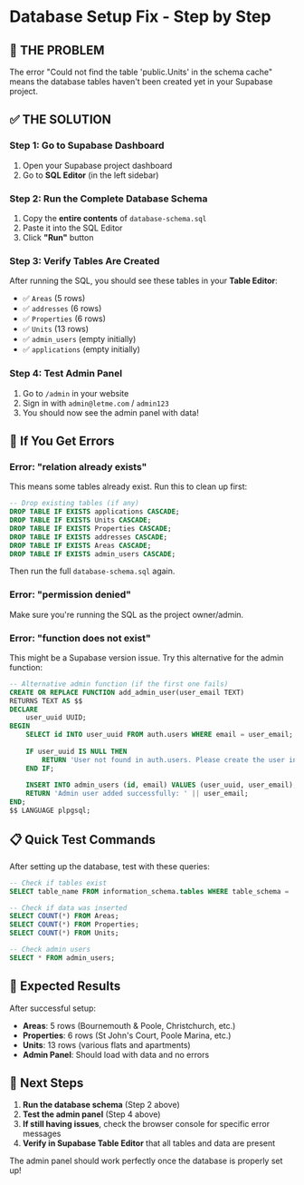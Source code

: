 # Database Setup Fix - Step by Step

## 🚨 **THE PROBLEM**
The error "Could not find the table 'public.Units' in the schema cache" means the database tables haven't been created yet in your Supabase project.

## ✅ **THE SOLUTION**

### **Step 1: Go to Supabase Dashboard**
1. Open your Supabase project dashboard
2. Go to **SQL Editor** (in the left sidebar)

### **Step 2: Run the Complete Database Schema**
1. Copy the **entire contents** of `database-schema.sql`
2. Paste it into the SQL Editor
3. Click **"Run"** button

### **Step 3: Verify Tables Are Created**
After running the SQL, you should see these tables in your **Table Editor**:
- ✅ `Areas` (5 rows)
- ✅ `addresses` (6 rows) 
- ✅ `Properties` (6 rows)
- ✅ `Units` (13 rows)
- ✅ `admin_users` (empty initially)
- ✅ `applications` (empty initially)

### **Step 4: Test Admin Panel**
1. Go to `/admin` in your website
2. Sign in with `admin@letme.com` / `admin123`
3. You should now see the admin panel with data!

## 🔧 **If You Get Errors**

### **Error: "relation already exists"**
This means some tables already exist. Run this to clean up first:
```sql
-- Drop existing tables (if any)
DROP TABLE IF EXISTS applications CASCADE;
DROP TABLE IF EXISTS Units CASCADE;
DROP TABLE IF EXISTS Properties CASCADE;
DROP TABLE IF EXISTS addresses CASCADE;
DROP TABLE IF EXISTS Areas CASCADE;
DROP TABLE IF EXISTS admin_users CASCADE;
```

Then run the full `database-schema.sql` again.

### **Error: "permission denied"**
Make sure you're running the SQL as the project owner/admin.

### **Error: "function does not exist"**
This might be a Supabase version issue. Try this alternative for the admin function:
```sql
-- Alternative admin function (if the first one fails)
CREATE OR REPLACE FUNCTION add_admin_user(user_email TEXT)
RETURNS TEXT AS $$
DECLARE
    user_uuid UUID;
BEGIN
    SELECT id INTO user_uuid FROM auth.users WHERE email = user_email;
    
    IF user_uuid IS NULL THEN
        RETURN 'User not found in auth.users. Please create the user in Supabase Auth first.';
    END IF;
    
    INSERT INTO admin_users (id, email) VALUES (user_uuid, user_email);
    RETURN 'Admin user added successfully: ' || user_email;
END;
$$ LANGUAGE plpgsql;
```

## 📋 **Quick Test Commands**

After setting up the database, test with these queries:

```sql
-- Check if tables exist
SELECT table_name FROM information_schema.tables WHERE table_schema = 'public';

-- Check if data was inserted
SELECT COUNT(*) FROM Areas;
SELECT COUNT(*) FROM Properties;
SELECT COUNT(*) FROM Units;

-- Check admin users
SELECT * FROM admin_users;
```

## 🎯 **Expected Results**

After successful setup:
- **Areas**: 5 rows (Bournemouth & Poole, Christchurch, etc.)
- **Properties**: 6 rows (St John's Court, Poole Marina, etc.)
- **Units**: 13 rows (various flats and apartments)
- **Admin Panel**: Should load with data and no errors

## 🚀 **Next Steps**

1. **Run the database schema** (Step 2 above)
2. **Test the admin panel** (Step 4 above)
3. **If still having issues**, check the browser console for specific error messages
4. **Verify in Supabase Table Editor** that all tables and data are present

The admin panel should work perfectly once the database is properly set up!
